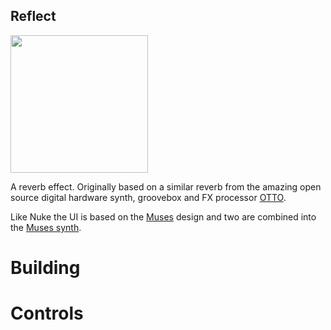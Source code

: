 ## Reflect

<img src="./images/reflect-screenshot.png" style="width:220px;">

A reverb effect. Originally based on a similar reverb from the amazing open source digital hardware synth, groovebox and FX processor [OTTO](https://github.com/OTTO-project/OTTO).

Like Nuke the UI is based on the [Muses](https://muses-dmi.github.io/) design and 
two are combined into the [Muses synth](https://github.com/bgaster/aa_examples/muses).

# Building

# Controls

